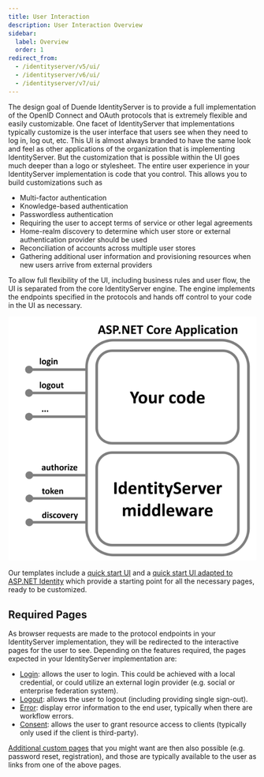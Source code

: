 ```yaml
---
title: User Interaction
description: User Interaction Overview
sidebar:
  label: Overview
  order: 1
redirect_from:
  - /identityserver/v5/ui/
  - /identityserver/v6/ui/
  - /identityserver/v7/ui/
---
```


The design goal of Duende IdentityServer is to provide a full implementation of the OpenID Connect and OAuth protocols that is extremely flexible and easily customizable. One facet of IdentityServer that implementations typically customize is the user interface that users see when they need to log in, log out, etc. This UI is almost always branded to have the same look and feel as other applications of the organization that is implementing IdentityServer. But the customization that is possible within the UI goes much deeper than a logo or stylesheet. The entire user experience in your IdentityServer implementation is code that you control. This allows you to build customizations such as
- Multi-factor authentication
- Knowledge-based authentication
- Passwordless authentication 
- Requiring the user to accept terms of service or other legal agreements
- Home-realm discovery to determine which user store or external authentication provider should be used
- Reconciliation of accounts across multiple user stores
- Gathering additional user information and provisioning resources when new users arrive from external providers

To allow full flexibility of the UI, including business rules and user flow, the UI is separated from the core IdentityServer engine. The engine implements the endpoints specified in the protocols and hands off control to your code in the UI as necessary.

![diagram showing how IdentityServer middleware is hosted in an ASP.NET Core application](./images/host.png)

Our templates include a [quick start UI](/identityserver/quickstarts/2-interactive/#add-the-ui) and a [quick start UI adapted to ASP.NET Identity](/identityserver/quickstarts/5-aspnetid/) which provide a starting point for all the necessary pages, ready to be customized.

## Required Pages

As browser requests are made to the protocol endpoints in your IdentityServer implementation, they will be redirected to the interactive pages for the user to see. Depending on the features required, the pages expected in your IdentityServer implementation are:
* [Login](/identityserver/ui/login/): allows the user to login. This could be achieved with a local credential, or could utilize an external login provider (e.g. social or enterprise federation system).
* [Logout](/identityserver/ui/logout/): allows the user to logout (including providing single sign-out).
* [Error](/identityserver/ui/error/): display error information to the end user, typically when there are workflow errors.
* [Consent](/identityserver/ui/consent/): allows the user to grant resource access to clients (typically only used if the client is third-party).

[Additional custom pages](/identityserver/ui/custom/) that you might want are then also possible (e.g. password reset, registration), and those are typically available to the user as links from one of the above pages.

